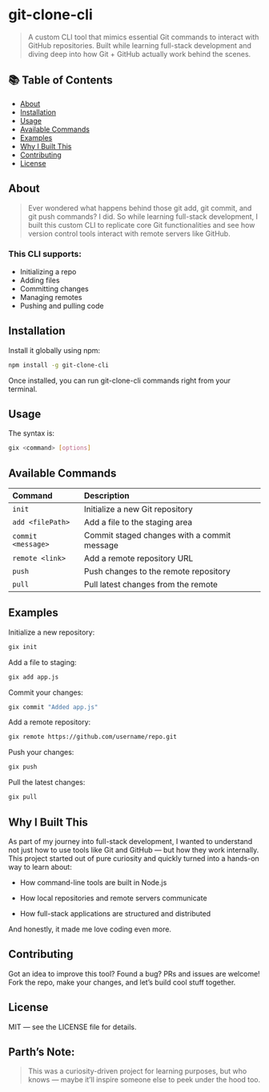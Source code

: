 # git-clone-cli

> A custom CLI tool that mimics essential Git commands to interact with GitHub repositories. Built while learning full-stack development and diving deep into how Git + GitHub actually work behind the scenes.

## 📚 Table of Contents
- [About](#about)
- [Installation](#installation)
- [Usage](#usage)
- [Available Commands](#available-commands)
- [Examples](#examples)
- [Why I Built This](#why-i-built-this)
- [Contributing](#contributing)
- [License](#license)


## About
> Ever wondered what happens behind those git add, git commit, and git push commands?
I did.
So while learning full-stack development, I built this custom CLI to replicate core Git functionalities and see how version control tools interact with remote servers like GitHub.

### This CLI supports:
- Initializing a repo
- Adding files
- Committing changes
- Managing remotes
- Pushing and pulling code

## Installation
Install it globally using npm:
```bash
npm install -g git-clone-cli
```
Once installed, you can run git-clone-cli commands right from your terminal.

## Usage
The syntax is:
```bash
gix <command> [options]
```

## Available Commands
| Command            | Description                                 |
| :----------------- | :------------------------------------------ |
| `init`             | Initialize a new Git repository             |
| `add <filePath>`   | Add a file to the staging area              |
| `commit <message>` | Commit staged changes with a commit message |
| `remote <link>`    | Add a remote repository URL                 |
| `push`             | Push changes to the remote repository       |
| `pull`             | Pull latest changes from the remote         |

## Examples

Initialize a new repository:
```bash
gix init
```

Add a file to staging:
```bash
gix add app.js
```

Commit your changes:
```bash
gix commit "Added app.js"
```

Add a remote repository:
```bash
gix remote https://github.com/username/repo.git
```

Push your changes:
```bash
gix push
```

Pull the latest changes:
```bash
gix pull
```

## Why I Built This

As part of my journey into full-stack development, I wanted to understand not just how to use tools like Git and GitHub — but how they work internally.
This project started out of pure curiosity and quickly turned into a hands-on way to learn about:

- How command-line tools are built in Node.js

- How local repositories and remote servers communicate

- How full-stack applications are structured and distributed

And honestly, it made me love coding even more.


## Contributing
Got an idea to improve this tool? Found a bug?
PRs and issues are welcome! Fork the repo, make your changes, and let’s build cool stuff together.

## License
MIT — see the LICENSE file for details.

## Parth’s Note:
> This was a curiosity-driven project for learning purposes, but who knows — maybe it’ll inspire someone else to peek under the hood too.
